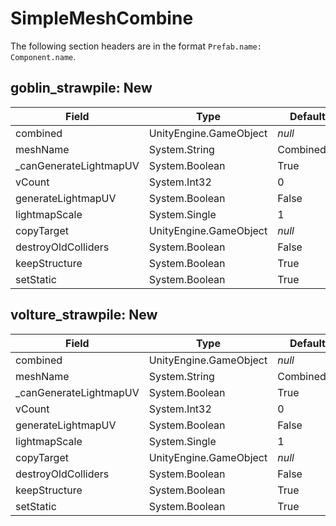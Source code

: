 # SimpleMeshCombine

The following section headers are in the format `Prefab.name: Component.name`.

## goblin_strawpile: New

|Field|Type|Default Value|
|-----|----|-------------|
|combined|UnityEngine.GameObject|*null*|
|meshName|System.String|Combined_Meshes|
|_canGenerateLightmapUV|System.Boolean|True|
|vCount|System.Int32|0|
|generateLightmapUV|System.Boolean|False|
|lightmapScale|System.Single|1|
|copyTarget|UnityEngine.GameObject|*null*|
|destroyOldColliders|System.Boolean|False|
|keepStructure|System.Boolean|True|
|setStatic|System.Boolean|True|

## volture_strawpile: New

|Field|Type|Default Value|
|-----|----|-------------|
|combined|UnityEngine.GameObject|*null*|
|meshName|System.String|Combined_Meshes|
|_canGenerateLightmapUV|System.Boolean|True|
|vCount|System.Int32|0|
|generateLightmapUV|System.Boolean|False|
|lightmapScale|System.Single|1|
|copyTarget|UnityEngine.GameObject|*null*|
|destroyOldColliders|System.Boolean|False|
|keepStructure|System.Boolean|True|
|setStatic|System.Boolean|True|

